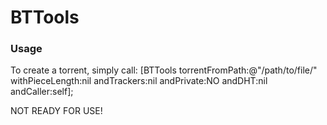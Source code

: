 
BTTools
==========

### Usage

To create a torrent, simply call:
    [BTTools torrentFromPath:@"/path/to/file/" withPieceLength:nil andTrackers:nil andPrivate:NO andDHT:nil andCaller:self];

NOT READY FOR USE!